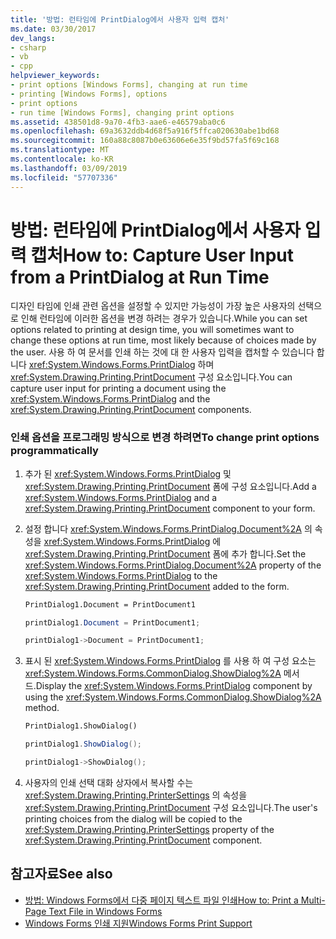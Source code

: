 ```yaml
---
title: '방법: 런타임에 PrintDialog에서 사용자 입력 캡처'
ms.date: 03/30/2017
dev_langs:
- csharp
- vb
- cpp
helpviewer_keywords:
- print options [Windows Forms], changing at run time
- printing [Windows Forms], options
- print options
- run time [Windows Forms], changing print options
ms.assetid: 438501d8-9a70-4fb3-aae6-e46579aba0c6
ms.openlocfilehash: 69a3632ddb4d68f5a916f5ffca020630abe1bd68
ms.sourcegitcommit: 160a88c8087b0e63606e6e35f9bd57fa5f69c168
ms.translationtype: MT
ms.contentlocale: ko-KR
ms.lasthandoff: 03/09/2019
ms.locfileid: "57707336"
---
```

# <a name="how-to-capture-user-input-from-a-printdialog-at-run-time"></a><span data-ttu-id="a8f46-102">방법: 런타임에 PrintDialog에서 사용자 입력 캡처</span><span class="sxs-lookup"><span data-stu-id="a8f46-102">How to: Capture User Input from a PrintDialog at Run Time</span></span>
<span data-ttu-id="a8f46-103">디자인 타임에 인쇄 관련 옵션을 설정할 수 있지만 가능성이 가장 높은 사용자의 선택으로 인해 런타임에 이러한 옵션을 변경 하려는 경우가 있습니다.</span><span class="sxs-lookup"><span data-stu-id="a8f46-103">While you can set options related to printing at design time, you will sometimes want to change these options at run time, most likely because of choices made by the user.</span></span> <span data-ttu-id="a8f46-104">사용 하 여 문서를 인쇄 하는 것에 대 한 사용자 입력을 캡처할 수 있습니다 합니다 <xref:System.Windows.Forms.PrintDialog> 하며 <xref:System.Drawing.Printing.PrintDocument> 구성 요소입니다.</span><span class="sxs-lookup"><span data-stu-id="a8f46-104">You can capture user input for printing a document using the <xref:System.Windows.Forms.PrintDialog> and the <xref:System.Drawing.Printing.PrintDocument> components.</span></span>  
  
### <a name="to-change-print-options-programmatically"></a><span data-ttu-id="a8f46-105">인쇄 옵션을 프로그래밍 방식으로 변경 하려면</span><span class="sxs-lookup"><span data-stu-id="a8f46-105">To change print options programmatically</span></span>  
  
1.  <span data-ttu-id="a8f46-106">추가 된 <xref:System.Windows.Forms.PrintDialog> 및 <xref:System.Drawing.Printing.PrintDocument> 폼에 구성 요소입니다.</span><span class="sxs-lookup"><span data-stu-id="a8f46-106">Add a <xref:System.Windows.Forms.PrintDialog> and a <xref:System.Drawing.Printing.PrintDocument> component to your form.</span></span>  
  
2.  <span data-ttu-id="a8f46-107">설정 합니다 <xref:System.Windows.Forms.PrintDialog.Document%2A> 의 속성을 <xref:System.Windows.Forms.PrintDialog> 에 <xref:System.Drawing.Printing.PrintDocument> 폼에 추가 합니다.</span><span class="sxs-lookup"><span data-stu-id="a8f46-107">Set the <xref:System.Windows.Forms.PrintDialog.Document%2A> property of the <xref:System.Windows.Forms.PrintDialog> to the <xref:System.Drawing.Printing.PrintDocument> added to the form.</span></span>  
  
    ```vb  
    PrintDialog1.Document = PrintDocument1  
    ```  
  
    ```csharp  
    printDialog1.Document = PrintDocument1;  
    ```  
  
    ```cpp  
    printDialog1->Document = PrintDocument1;  
    ```  
  
3.  <span data-ttu-id="a8f46-108">표시 된 <xref:System.Windows.Forms.PrintDialog> 를 사용 하 여 구성 요소는 <xref:System.Windows.Forms.CommonDialog.ShowDialog%2A> 메서드.</span><span class="sxs-lookup"><span data-stu-id="a8f46-108">Display the <xref:System.Windows.Forms.PrintDialog> component by using the <xref:System.Windows.Forms.CommonDialog.ShowDialog%2A> method.</span></span>  
  
    ```vb  
    PrintDialog1.ShowDialog()  
    ```  
  
    ```csharp  
    printDialog1.ShowDialog();  
    ```  
  
    ```cpp  
    printDialog1->ShowDialog();  
    ```  
  
4.  <span data-ttu-id="a8f46-109">사용자의 인쇄 선택 대화 상자에서 복사할 수는 <xref:System.Drawing.Printing.PrinterSettings> 의 속성을 <xref:System.Drawing.Printing.PrintDocument> 구성 요소입니다.</span><span class="sxs-lookup"><span data-stu-id="a8f46-109">The user's printing choices from the dialog will be copied to the <xref:System.Drawing.Printing.PrinterSettings> property of the <xref:System.Drawing.Printing.PrintDocument> component.</span></span>  
  
## <a name="see-also"></a><span data-ttu-id="a8f46-110">참고자료</span><span class="sxs-lookup"><span data-stu-id="a8f46-110">See also</span></span>
- [<span data-ttu-id="a8f46-111">방법: Windows Forms에서 다중 페이지 텍스트 파일 인쇄</span><span class="sxs-lookup"><span data-stu-id="a8f46-111">How to: Print a Multi-Page Text File in Windows Forms</span></span>](how-to-print-a-multi-page-text-file-in-windows-forms.md)
- [<span data-ttu-id="a8f46-112">Windows Forms 인쇄 지원</span><span class="sxs-lookup"><span data-stu-id="a8f46-112">Windows Forms Print Support</span></span>](windows-forms-print-support.md)
